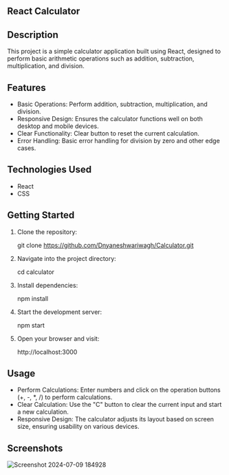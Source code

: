 ## React Calculator


## Description

This project is a simple calculator application built using React, designed to perform basic arithmetic operations such as addition, subtraction, multiplication, and division.

## Features

- Basic Operations: Perform addition, subtraction, multiplication, and division.
- Responsive Design: Ensures the calculator functions well on both desktop and mobile devices.
- Clear Functionality: Clear button to reset the current calculation.
- Error Handling: Basic error handling for division by zero and other edge cases.

## Technologies Used

- React
- CSS

## Getting Started

1. Clone the repository:
   
   git clone https://github.com/Dnyaneshwariwagh/Calculator.git

2. Navigate into the project directory:
   
   cd calculator

3. Install dependencies:
   
   npm install

4. Start the development server:
   
   npm start

5. Open your browser and visit:
   
   http://localhost:3000

## Usage

- Perform Calculations: Enter numbers and click on the operation buttons (+, -, *, /) to perform calculations.
- Clear Calculation: Use the "C" button to clear the current input and start a new calculation.
- Responsive Design: The calculator adjusts its layout based on screen size, ensuring usability on various devices.

## Screenshots

![Screenshot 2024-07-09 184928](https://github.com/Dnyaneshwariwagh/Calculator/assets/171946157/eb7a8a4b-bc54-41cd-aa7d-13d29c6f0584)






